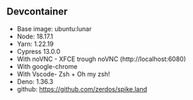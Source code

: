 ## Devcontainer

- Base image: ubuntu:lunar
- Node: 18.17.1
- Yarn: 1.22.19
- Cypress 13.0.0
- With noVNC - XFCE trough noVNC (http://localhost:6080)
- With google-chrome
- With Vscode- Zsh + Oh my zsh!
- Deno: 1.36.3
- github: https://github.com/zerdos/spike.land
